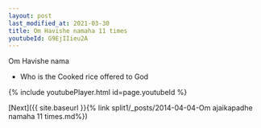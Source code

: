 ```yaml
---
layout: post
last_modified_at: 2021-03-30
title: Om Havishe namaha 11 times
youtubeId: G9EjIIieu2A
---
```

 
 
Om Havishe nama 
 
 -  Who is the Cooked rice offered to God 
 
  
 
  
 
 
 
 
 
 


{% include youtubePlayer.html id=page.youtubeId %}
 
[Next]({{ site.baseurl }}{% link  split1/_posts/2014-04-04-Om ajaikapadhe namaha 11 times.md%})
 
